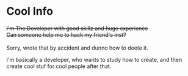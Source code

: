 # Cool Info
~~I'm The Developer with good skillz and huge experience~~ <br>
~~Can someone help me to hack my friend's inst?~~ <br><br>
Sorry, wrote that by accident and dunno how to deete it.

I'm basically a developer, who wants to study how to create, and then create cool stuf for cool people after that. <br>


<?php

if ($noob_opens_my_page = true) {

  hack;
  echo "noob has been hacked";

} else {

echo "You are Welcome here =)"

}
?>
